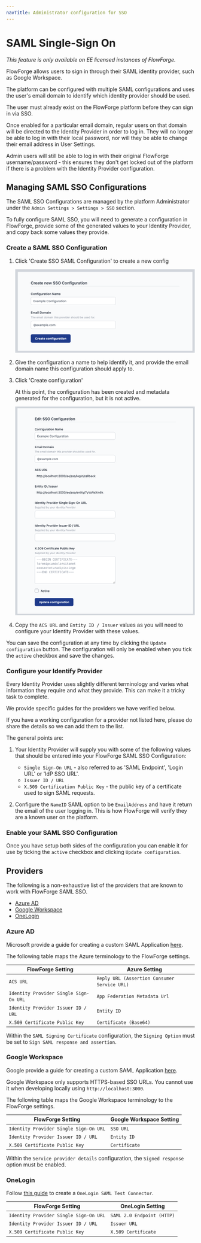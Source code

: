 ```yaml
---
navTitle: Administrator configuration for SSO
---
```


# SAML Single-Sign On

_This feature is only available on EE licensed instances of FlowForge._

FlowForge allows users to sign in through their SAML identity provider, such
as Google Workspace.

The platform can be configured with multiple SAML configurations and uses the
user's email domain to identify which identity provider should be used.

The user must already exist on the FlowForge platform before they can sign in via SSO.

Once enabled for a particular email domain, regular users on that domain will be directed
to the Identity Provider in order to log in. They will no longer be able to log in with
their local password, nor will they be able to change their email address in User Settings.  

Admin users will still be able to log in with their original FlowForge username/password - this ensures
they don't get locked out of the platform if there is a problem with the Identity
Provider configuration.

## Managing SAML SSO Configurations

The SAML SSO Configurations are managed by the platform Administrator under the
`Admin Settings > Settings > SSO` section.

To fully configure SAML SSO, you will need to generate a configuration in FlowForge,
provide some of the generated values to your Identity Provider, and copy back some
values they provide.

### Create a SAML SSO Configuration

1. Click 'Create SSO SAML Configuration' to create a new config

   ![](./images/create-sso-config.png)

2. Give the configuration a name to help identify it, and provide the email domain
   name this configuration should apply to.

3. Click 'Create configuration'

   At this point, the configuration has been created and metadata generated for the
   configuration, but it is not active.

   ![](./images/edit-sso-config.png)


4. Copy the `ACS URL` and `Entity ID / Issuer` values as you will need to configure
   your Identity Provider with these values.

You can save the configuration at any time by clicking the `Update configuration`
button. The configuration will only be enabled when you tick the `active` checkbox
and save the changes.


### Configure your Identify Provider

Every Identity Provider uses slightly different terminology and varies what
information they require and what they provide. This can make it a tricky task
to complete.

We provide specific guides for the providers we have verified below.

If you have a working configuration for a provider not listed here, please do
share the details so we can add them to the list.

The general points are:

1. Your Identity Provider will supply you with some of the following values that
   should be entered into your FlowForge SAML SSO Configuration:

    - `Single Sign-On URL` - also referred to as 'SAML Endpoint', 'Login URL' or 'IdP SSO URL'.
    - `Issuer ID / URL`
    - `X.509 Certification Public Key` - the public key of a certificate used to sign
      SAML requests.

2. Configure the `NameID` SAML option to be `EmailAddress` and have it return the email
   of the user logging in. This is how FlowForge will verify they are a known user
   on the platform.


### Enable your SAML SSO Configuration

Once you have setup both sides of the configuration you can enable it for use
by ticking the `active` checkbox and clicking `Update configuration`.


## Providers

The following is a non-exhaustive list of the providers that are known to work
with FlowForge SAML SSO.

 - [Azure AD](#azure-ad)
 - [Google Workspace](#google-workspace)
 - [OneLogin](#onelogin)

### Azure AD

Microsoft provide a guide for creating a custom SAML Application [here](https://learn.microsoft.com/en-us/azure/active-directory/manage-apps/add-application-portal).

The following table maps the Azure terminology to the FlowForge settings.

FlowForge Setting | Azure Setting
----|----
`ACS URL` | `Reply URL (Assertion Consumer Service URL)`
`Identity Provider Single Sign-On URL` | `App Federation Metadata Url`
`Identity Provider Issuer ID / URL` | `Entity ID`
`X.509 Certificate Public Key` | `Certificate (Base64)`

Within the `SAML Signing Certificate` configuration, the `Signing Option` must be set to `Sign SAML response and assertion`.

### Google Workspace

Google provide a guide for creating a custom SAML Application [here](https://support.google.com/a/answer/6087519?hl=en).

Google Workspace only supports HTTPS-based SSO URLs. You cannot use it when developing
locally using `http://localhost:3000`.

The following table maps the Google Workspace terminology to the FlowForge settings.

FlowForge Setting | Google Workspace Setting
----|----
`Identity Provider Single Sign-On URL` | `SSO URL`
`Identity Provider Issuer ID / URL` | `Entity ID`
`X.509 Certificate Public Key` | `Certificate`

Within the `Service provider details` configuration, the `Signed response` option must be enabled.

### OneLogin

Follow [this guide](https://onelogin.service-now.com/support?id=kb_article&sys_id=93f95543db109700d5505eea4b96198f) 
to create a `OneLogin SAML Test Connector`.

FlowForge Setting | OneLogin Setting
----|----
`Identity Provider Single Sign-On URL` | `SAML 2.0 Endpoint (HTTP)`
`Identity Provider Issuer ID / URL` | `Issuer URL`
`X.509 Certificate Public Key` | `X.509 Certificate`
